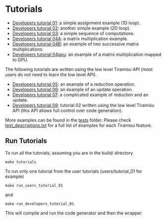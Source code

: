 # Tutorials

- [Developers tutorial 01](developers/tutorial_01/tutorial_01.cpp): a simple assignment example (1D loop).
- [Developers tutorial 02](developers/tutorial_02/tutorial_02.cpp): another simple example (2D loop).
- [Developers tutorial 03](developers/tutorial_03/tutorial_03.cpp): a simple sequence of computations.
- [Developers tutorial 04A](developers/tutorial_04A/tutorial_04A.cpp): a matrix multiplication example.
- [Developers tutorial 04B](developers/tutorial_04B/tutorial_04B.cpp): an example of two successive matrix multiplications.
- [Developers tutorial 04gpu](developers/tutorial_04gpu/tutorial_04gpu.cpp): an example of a matrix multiplication mapped to GPU.

The following tutorials are written using the low level Tiramisu API (most users do not need to learn the low level API).

- [Developers tutorial 05](developers/tutorial_05/tutorial_05.cpp): an example of a reduction operation.
- [Developers tutorial 06](developers/tutorial_06/tutorial_06.cpp): an example of an update operation.
- [Developers tutorial 07](developers/tutorial_07/tutorial_07.cpp): a complicated example of reduction and an update.
- [Developers tutorial 08](developers/tutorial_08/tutorial_08.cpp): tutorial 02 written using the low level Tiramisu API (this API allows full control over code generation).

More examples can be found in the [tests](tests/) folder. Please check [test_descriptions.txt](tests/test_descriptions.txt) for a full list of examples for each Tiramisu feature.

## Run Tutorials

To run all the tutorials, assuming you are in the build/ directory

    make tutorials
    
To run only one tutorial from the user tutorials (users/tutorial_01 for example)

    make run_users_tutorial_01

and

    make run_developers_tutorial_01
    
This will compile and run the code generator and then the wrapper.

